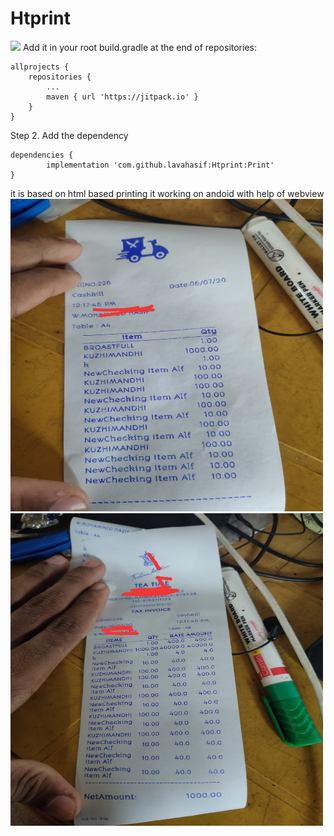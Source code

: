 # Htprint
[![](https://jitpack.io/v/lavahasif/Htprint.svg)](https://jitpack.io/#lavahasif/Htprint)
Add it in your root build.gradle at the end of repositories:

	allprojects {
		repositories {
			...
			maven { url 'https://jitpack.io' }
		}
	}
Step 2. Add the dependency

	dependencies {
	        implementation 'com.github.lavahasif:Htprint:Print'
	}
  it is based on html based printing it working on andoid with help of webview
  <img width="500px" height="500px" src='https://github.com/lavahasif/Htprint/blob/master/WhatsApp%20Image%202020-07-12%20at%201.41.56%20PM.jpeg?raw=true'>
  <img width="500px" height="500px" src='https://github.com/lavahasif/Htprint/blob/master/WhatsApp%20Image%202020-07-12%20at%201.45.40%20PM.jpeg?raw=true'>
